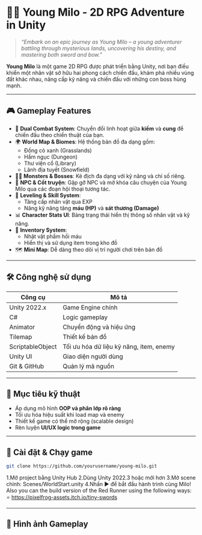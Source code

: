 # 🧝‍♂️ Young Milo - 2D RPG Adventure in Unity

> *“Embark on an epic journey as Young Milo – a young adventurer battling through mysterious lands, uncovering his destiny, and mastering both sword and bow.”*

**Young Milo** là một game 2D RPG được phát triển bằng Unity, nơi bạn điều khiển một nhân vật sở hữu hai phong cách chiến đấu, khám phá nhiều vùng đất khác nhau, nâng cấp kỹ năng và chiến đấu với những con boss hùng mạnh.

---

## 🎮 Gameplay Features

- 🎯 **Dual Combat System**: Chuyển đổi linh hoạt giữa **kiếm** và **cung** để chiến đấu theo chiến thuật của bạn.
- 🌍 **World Map & Biomes**: Hệ thống bản đồ đa dạng gồm:
  - Đồng cỏ xanh (Grasslands)
  - Hầm ngục (Dungeon)
  - Thư viện cổ (Library)
  - Lãnh địa tuyết (Snowfield)
- 🧟‍♂️ **Monsters & Bosses**: Kẻ địch đa dạng với kỹ năng và chỉ số riêng.
- 🧠 **NPC & Cốt truyện**: Gặp gỡ NPC và mở khóa câu chuyện của Young Milo qua các đoạn hội thoại tương tác.
- 💪 **Leveling & Skill System**: 
  - Tăng cấp nhân vật qua EXP
  - Nâng kỹ năng tăng **máu (HP)** và **sát thương (Damage)**
- 📊 **Character Stats UI**: Bảng trạng thái hiển thị thông số nhân vật và kỹ năng.
- 🎒 **Inventory System**:
  - Nhặt vật phẩm hồi máu
  - Hiển thị và sử dụng item trong kho đồ
- 🗺️ **Mini Map**: Dễ dàng theo dõi vị trí người chơi trên bản đồ

---

## 🛠️ Công nghệ sử dụng

| Công cụ | Mô tả |
|--------|------|
| Unity 2022.x | Game Engine chính |
| C# | Logic gameplay |
| Animator | Chuyển động và hiệu ứng |
| Tilemap | Thiết kế bản đồ |
| ScriptableObject | Tối ưu hóa dữ liệu kỹ năng, item, enemy |
| Unity UI | Giao diện người dùng |
| Git & GitHub | Quản lý mã nguồn |

---

## 🧪 Mục tiêu kỹ thuật

- Áp dụng mô hình **OOP và phân lớp rõ ràng**
- Tối ưu hóa hiệu suất khi load map và enemy
- Thiết kế game có thể mở rộng (scalable design)
- Rèn luyện **UI/UX logic trong game**

---

## 🚀 Cài đặt & Chạy game
```bash
git clone https://github.com/yourusername/young-milo.git
```
1.Mở project bằng Unity Hub
2.Dùng Unity 2022.3 hoặc mới hơn
3.Mở scene chính: Scenes/WorldStart.unity
4.Nhấn ▶ để bắt đầu hành trình cùng Milo!
Also you can the build version of the Red Runner using the following ways:
⭐ https://pixelfrog-assets.itch.io/tiny-swords

---
📸 Hình ảnh Gameplay
---

